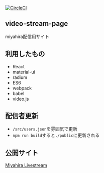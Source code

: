 [![CircleCI](https://circleci.com/gh/j138/video-stream-page/tree/master.svg?style=svg)](https://circleci.com/gh/j138/video-stream-page/tree/master)

## video-stream-page

miyahira配信用サイト

## 利用したもの

- React
- material-ui
- radium
- ES6
- webpack
- babel
- video.js

## 配信者更新

- `/src/users.json`を雰囲気で更新
- `npm run build`すると`./public`に更新される


## 公開サイト
[Miyahira Livestream](https://stream.jey3dayo.net/ "Miyahira Livestream")
